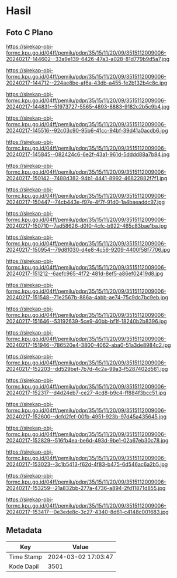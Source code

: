 # Hasil

## Foto C Plano

https://sirekap-obj-formc.kpu.go.id/04ff/pemilu/pdpr/35/15/11/20/09/3515112009006-20240217-144602--33a9e139-6426-47a3-a028-81d779b9d5a7.jpg

https://sirekap-obj-formc.kpu.go.id/04ff/pemilu/pdpr/35/15/11/20/09/3515112009006-20240217-144712--224ae8be-af6a-43db-a455-fe2b132b4c8c.jpg

https://sirekap-obj-formc.kpu.go.id/04ff/pemilu/pdpr/35/15/11/20/09/3515112009006-20240217-144831--51973727-5565-4893-8883-9182c2b5c9b4.jpg

https://sirekap-obj-formc.kpu.go.id/04ff/pemilu/pdpr/35/15/11/20/09/3515112009006-20240217-145516--92c03c90-95b6-41cc-94bf-39d41a0acdb6.jpg

https://sirekap-obj-formc.kpu.go.id/04ff/pemilu/pdpr/35/15/11/20/09/3515112009006-20240217-145845--082424c6-6e2f-43a1-961d-5dddd88a7b84.jpg

https://sirekap-obj-formc.kpu.go.id/04ff/pemilu/pdpr/35/15/11/20/09/3515112009006-20240217-150142--7488d382-94b1-4441-8992-46822882f7f1.jpg

https://sirekap-obj-formc.kpu.go.id/04ff/pemilu/pdpr/35/15/11/20/09/3515112009006-20240217-150447--74cb443e-f97e-4f7f-91d0-1a4baeaddc97.jpg

https://sirekap-obj-formc.kpu.go.id/04ff/pemilu/pdpr/35/15/11/20/09/3515112009006-20240217-150710--7ad58626-d0f0-4cfc-b922-465c83bae1ba.jpg

https://sirekap-obj-formc.kpu.go.id/04ff/pemilu/pdpr/35/15/11/20/09/3515112009006-20240217-150954--79d81030-d4e8-4c56-9209-4400f58f7706.jpg

https://sirekap-obj-formc.kpu.go.id/04ff/pemilu/pdpr/35/15/11/20/09/3515112009006-20240217-151212--6aefc965-4f72-481d-8ef5-a86ef02419d8.jpg

https://sirekap-obj-formc.kpu.go.id/04ff/pemilu/pdpr/35/15/11/20/09/3515112009006-20240217-151548--71e2567b-886a-4abb-ae74-75c9dc7bc9eb.jpg

https://sirekap-obj-formc.kpu.go.id/04ff/pemilu/pdpr/35/15/11/20/09/3515112009006-20240217-151646--53192639-5ce9-40bb-bf1f-18240b2b8396.jpg

https://sirekap-obj-formc.kpu.go.id/04ff/pemilu/pdpr/35/15/11/20/09/3515112009006-20240217-151946--786520e4-3800-4062-aba0-51a3de8984c2.jpg

https://sirekap-obj-formc.kpu.go.id/04ff/pemilu/pdpr/35/15/11/20/09/3515112009006-20240217-152203--dd529bef-7b7d-4c2a-99a3-f5287402d561.jpg

https://sirekap-obj-formc.kpu.go.id/04ff/pemilu/pdpr/35/15/11/20/09/3515112009006-20240217-152317--d4d24eb7-ce27-4cd8-b9c4-ff884f3bcc51.jpg

https://sirekap-obj-formc.kpu.go.id/04ff/pemilu/pdpr/35/15/11/20/09/3515112009006-20240217-152600--dcfd2fef-00fb-4951-923b-97d45a435645.jpg

https://sirekap-obj-formc.kpu.go.id/04ff/pemilu/pdpr/35/15/11/20/09/3515112009006-20240217-152829--516fb4ea-be6d-493d-9be1-02a67eb30c78.jpg

https://sirekap-obj-formc.kpu.go.id/04ff/pemilu/pdpr/35/15/11/20/09/3515112009006-20240217-153023--3c1b5413-f62d-4f83-b475-6d546ac6a2b5.jpg

https://sirekap-obj-formc.kpu.go.id/04ff/pemilu/pdpr/35/15/11/20/09/3515112009006-20240217-153259--21a832bb-277a-4736-a894-2fd11871d855.jpg

https://sirekap-obj-formc.kpu.go.id/04ff/pemilu/pdpr/35/15/11/20/09/3515112009006-20240217-153417--0e3ede8c-3c27-4340-8d61-c4148c001683.jpg


## Metadata

| Key        | Value               |
| ---------- | ------------------- |
| Time Stamp | 2024-03-02 17:03:47 |
| Kode Dapil | 3501                |



